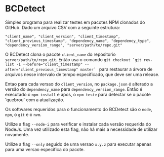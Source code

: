 # BCDetect

Simples programa para realizar testes em pacotes NPM clonados do GitHub. Dado um arquivo CSV com a seguinte estrutura:

```
"client_name", "client_version", "client_timestamp", "client_previous_timestamp", "dependency_name", "dependency_type", "dependency_version_range", "server/path/to/repo.git"
```

O BCDetect clona o pacote ```client_name``` do repositorio ```server/path/to/repo.git```. Então usa o comando ```git checkout `git rev-list -1 --before="client_timestamp" --after="client_previous_timestamp" master` ``` para restaurar a árvore de arquivos nesse intervalo de tempo especificado, que deve ser uma release.

Entao para cada versao do ```client_version```, no ```package.json``` é alterado a versão do  ```dependency_name``` para ```dependency_version_range```. Então é executado o ```npm install``` e apos, o ```npm teste``` para detectar se o pacote 'quebrou' com a atualização.

Os softwares requeridos para o funcionamento do BCDetect são o ```node```, ```npm```, o ```git``` e o ```nvm```.

Utilize a flag ```--node-i``` para verificar e instalar cada versão requerida do NodeJs. Uma vez utilizado esta flag, não há mais a necessidade de utilizar novamente.

Utilize a flag ```--only``` seguido de uma versao ```x.y.z``` para executar apenas para uma versao específica do pacote.